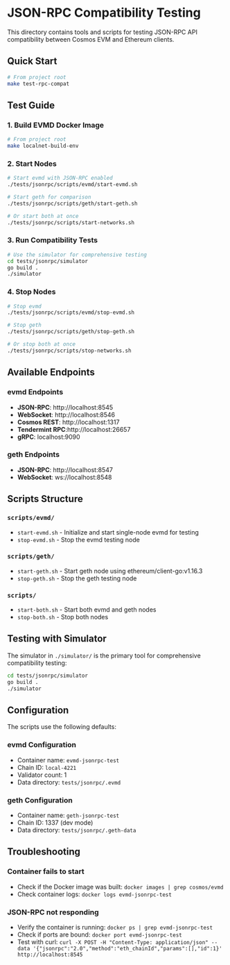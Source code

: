 # JSON-RPC Compatibility Testing

This directory contains tools and scripts for testing JSON-RPC API compatibility between Cosmos EVM and Ethereum clients.

## Quick Start

```bash
# From project root
make test-rpc-compat
```

## Test Guide

### 1. Build EVMD Docker Image

```bash
# From project root
make localnet-build-env
```

### 2. Start Nodes

```bash
# Start evmd with JSON-RPC enabled
./tests/jsonrpc/scripts/evmd/start-evmd.sh

# Start geth for comparison
./tests/jsonrpc/scripts/geth/start-geth.sh

# Or start both at once
./tests/jsonrpc/scripts/start-networks.sh
```

### 3. Run Compatibility Tests

```bash
# Use the simulator for comprehensive testing
cd tests/jsonrpc/simulator
go build .
./simulator
```

### 4. Stop Nodes

```bash
# Stop evmd
./tests/jsonrpc/scripts/evmd/stop-evmd.sh

# Stop geth
./tests/jsonrpc/scripts/geth/stop-geth.sh

# Or stop both at once
./tests/jsonrpc/scripts/stop-networks.sh
```

## Available Endpoints

### evmd Endpoints

- **JSON-RPC**: http://localhost:8545
- **WebSocket**: http://localhost:8546  
- **Cosmos REST**: http://localhost:1317
- **Tendermint RPC**:http://localhost:26657
- **gRPC**: localhost:9090

### geth Endpoints

- **JSON-RPC**: http://localhost:8547
- **WebSocket**: ws://localhost:8548

## Scripts Structure

### `scripts/evmd/`

- `start-evmd.sh` - Initialize and start single-node evmd for testing
- `stop-evmd.sh` - Stop the evmd testing node

### `scripts/geth/`

- `start-geth.sh` - Start geth node using ethereum/client-go:v1.16.3
- `stop-geth.sh` - Stop the geth testing node

### `scripts/`

- `start-both.sh` - Start both evmd and geth nodes
- `stop-both.sh` - Stop both nodes

## Testing with Simulator

The simulator in `./simulator/` is the primary tool for comprehensive compatibility testing:

```bash
cd tests/jsonrpc/simulator
go build .
./simulator
```

## Configuration

The scripts use the following defaults:

### evmd Configuration

- Container name: `evmd-jsonrpc-test`
- Chain ID: `local-4221`
- Validator count: 1
- Data directory: `tests/jsonrpc/.evmd`

### geth Configuration

- Container name: `geth-jsonrpc-test`
- Chain ID: 1337 (dev mode)
- Data directory: `tests/jsonrpc/.geth-data`

## Troubleshooting

### Container fails to start

- Check if the Docker image was built: `docker images | grep cosmos/evmd`
- Check container logs: `docker logs evmd-jsonrpc-test`

### JSON-RPC not responding

- Verify the container is running: `docker ps | grep evmd-jsonrpc-test`
- Check if ports are bound: `docker port evmd-jsonrpc-test`
- Test with curl: `curl -X POST -H "Content-Type: application/json" --data '{"jsonrpc":"2.0","method":"eth_chainId","params":[],"id":1}' http://localhost:8545`
